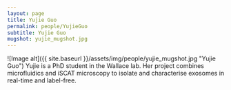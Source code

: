 ```yaml
---
layout: page
title: Yujie Guo
permalink: people/YujieGuo
subtitle: Yujie Guo
mugshot: yujie_mugshot.jpg
---
```

![Image alt]({{ site.baseurl }}/assets/img/people/yujie_mugshot.jpg "Yujie Guo")
Yujie is a PhD student in the Wallace lab. Her project combines microfluidics and iSCAT microscopy to isolate and characterise exosomes in real-time and label-free.
